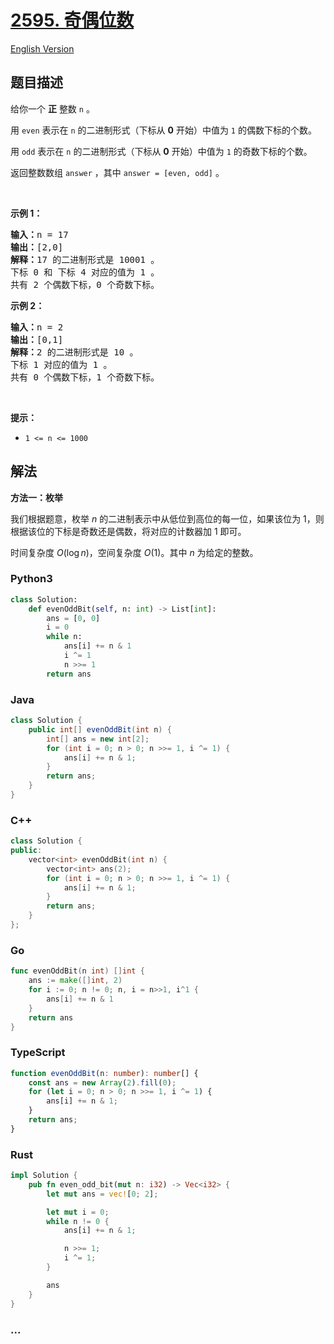 # [2595. 奇偶位数](https://leetcode.cn/problems/number-of-even-and-odd-bits)

[English Version](/solution/2500-2599/2595.Number%20of%20Even%20and%20Odd%20Bits/README_EN.md)

## 题目描述

<!-- 这里写题目描述 -->

<p>给你一个 <strong>正</strong> 整数 <code>n</code> 。</p>

<p>用 <code>even</code> 表示在 <code>n</code> 的二进制形式（下标从 <strong>0</strong> 开始）中值为 <code>1</code> 的偶数下标的个数。</p>

<p>用 <code>odd</code> 表示在 <code>n</code> 的二进制形式（下标从 <strong>0</strong> 开始）中值为 <code>1</code> 的奇数下标的个数。</p>

<p>返回整数数组<em> </em><code>answer</code><em> </em>，其中<em> </em><code>answer = [even, odd]</code> 。</p>

<p>&nbsp;</p>

<p><strong>示例 1：</strong></p>

<pre><strong>输入：</strong>n = 17
<strong>输出：</strong>[2,0]
<strong>解释：</strong>17 的二进制形式是 10001 。 
下标 0 和 下标 4 对应的值为 1 。 
共有 2 个偶数下标，0 个奇数下标。
</pre>

<p><strong>示例 2：</strong></p>

<pre><strong>输入：</strong>n = 2
<strong>输出：</strong>[0,1]
<strong>解释：</strong>2 的二进制形式是 10 。 
下标 1 对应的值为 1 。 
共有 0 个偶数下标，1 个奇数下标。
</pre>

<p>&nbsp;</p>

<p><strong>提示：</strong></p>

<ul>
	<li><code>1 &lt;= n &lt;= 1000</code></li>
</ul>

## 解法

<!-- 这里可写通用的实现逻辑 -->

**方法一：枚举**

我们根据题意，枚举 $n$ 的二进制表示中从低位到高位的每一位，如果该位为 $1$，则根据该位的下标是奇数还是偶数，将对应的计数器加 $1$ 即可。

时间复杂度 $O(\log n)$，空间复杂度 $O(1)$。其中 $n$ 为给定的整数。

<!-- tabs:start -->

### **Python3**

<!-- 这里可写当前语言的特殊实现逻辑 -->

```python
class Solution:
    def evenOddBit(self, n: int) -> List[int]:
        ans = [0, 0]
        i = 0
        while n:
            ans[i] += n & 1
            i ^= 1
            n >>= 1
        return ans
```

### **Java**

<!-- 这里可写当前语言的特殊实现逻辑 -->

```java
class Solution {
    public int[] evenOddBit(int n) {
        int[] ans = new int[2];
        for (int i = 0; n > 0; n >>= 1, i ^= 1) {
            ans[i] += n & 1;
        }
        return ans;
    }
}
```

### **C++**

```cpp
class Solution {
public:
    vector<int> evenOddBit(int n) {
        vector<int> ans(2);
        for (int i = 0; n > 0; n >>= 1, i ^= 1) {
            ans[i] += n & 1;
        }
        return ans;
    }
};
```

### **Go**

```go
func evenOddBit(n int) []int {
	ans := make([]int, 2)
	for i := 0; n != 0; n, i = n>>1, i^1 {
		ans[i] += n & 1
	}
	return ans
}
```

### **TypeScript**

```ts
function evenOddBit(n: number): number[] {
    const ans = new Array(2).fill(0);
    for (let i = 0; n > 0; n >>= 1, i ^= 1) {
        ans[i] += n & 1;
    }
    return ans;
}
```

### **Rust**

```rust
impl Solution {
    pub fn even_odd_bit(mut n: i32) -> Vec<i32> {
        let mut ans = vec![0; 2];

        let mut i = 0;
        while n != 0 {
            ans[i] += n & 1;

            n >>= 1;
            i ^= 1;
        }

        ans
    }
}
```

### **...**

```

```

<!-- tabs:end -->
